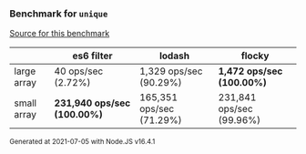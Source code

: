 ### Benchmark for `unique`

[Source for this benchmark](./benchmark.ts)

|     | es6 filter | lodash | flocky |
| --- | --- | --- | --- |
| large array | 40 ops/sec (2.72%) | 1,329 ops/sec (90.29%) | **1,472 ops/sec (100.00%)** |
| small array | **231,940 ops/sec (100.00%)** | 165,351 ops/sec (71.29%) | 231,841 ops/sec (99.96%) |

<sup>Generated at 2021-07-05 with Node.JS v16.4.1</sup>